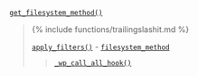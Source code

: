 <p><code><a href="https://developer.wordpress.org/reference/functions/get_filesystem_method/">get_filesystem_method()</a></code></p>

<blockquote>

{% include functions/trailingslashit.md %}

 [`apply_filters()`](https://developer.wordpress.org/reference/functions/apply_filters/) - [`filesystem_method`](https://developer.wordpress.org/reference/hooks/filesystem_method)
 
> [`_wp_call_all_hook()`](https://developer.wordpress.org/reference/functions/_wp_call_all_hook/)

</blockquote>